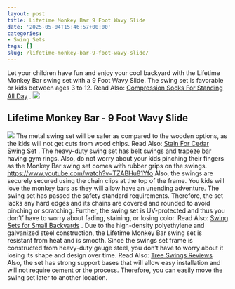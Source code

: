 ```yaml
---
layout: post
title: Lifetime Monkey Bar 9 Foot Wavy Slide
date: '2025-05-04T15:46:57+00:00'
categories:
- Swing Sets
tags: []
slug: /lifetime-monkey-bar-9-foot-wavy-slide/
---
```


Let your children have fun and enjoy your cool backyard with the Lifetime Monkey Bar swing set with a 9 Foot Wavy Slide.
The swing set is favorable or kids between ages 3 to 12. Read Also:
[Compression Socks For Standing All Day](https://pestpolicy.com/best-compression-socks-for-standing-all-day/)
.
![](/assets/img/img/)
## Lifetime Monkey Bar - 9 Foot Wavy Slide
[](https://www.amazon.com/dp/B005I5ZM14/?tag=p-policy-20)
[](https://www.amazon.com/dp/B001GB35KE/?tag=p-policy-20)
[](https://www.amazon.com/dp/B01BF3WUP8/?tag=p-policy-20)
[](https://www.amazon.com/dp/B0177AVE9G/?tag=p-policy-20)
[](https://www.amazon.com/dp/B00MDVLOBS/?tag=p-policy-20)
[](https://www.amazon.com/dp/B00MV8MWEQ/?tag=p-policy-20)
![](/assets/img/e/ir)
The metal swing set will be safer as compared to the wooden options, as the kids will not get cuts from wood chips. Read Also:
[Stain For Cedar Swing Set](https://pestpolicy.com/best-stain-for-cedar-swing-set/)
.
The heavy-duty swing set has belt swings and trapeze bar having gym rings. Also, do not worry about your kids pinching their fingers as the Monkey Bar swing set comes with rubber grips on the swings.
https://www.youtube.com/watch?v=TZABHu81Yfo
Also, the swings are securely secured using the chain clips at the top of the frame. You kids will love the monkey bars as they will allow have an unending adventure.
The swing set has passed the safety standard requirements. Therefore, the set lacks any hard edges and its chains are covered and rounded to avoid pinching or scratching.
Further, the swing set is UV-protected and thus you don’t’ have to worry about fading, staining, or losing color. Read Also:
[Swing Sets for Small Backyards](https://pestpolicy.com/best-swing-sets-for-small-backyards/)
.
Due to the high-density polyethylene and galvanized steel construction, the Lifetime Monkey Bar swing set is resistant from heat and is smooth. Since the swings set frame is constructed from heavy-duty gauge steel, you don’t have to worry about it losing its shape and design over time.
Read Also:
[Tree Swings Reviews](https://pestpolicy.com/best-tree-swing/)
Also, the set has strong support bases that will allow easy installation and will not require cement or the process. Therefore, you can easily move the swing set later to another location.
